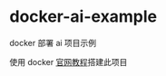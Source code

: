 # docker-ai-example
docker 部署 ai 项目示例


使用 docker [官网教程](https://docs.docker.com/compose/gettingstarted/)搭建此项目